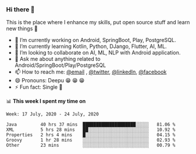### Hi there 👋
This is the place where I enhance my skills, put open source stuff and learn new things :rofl:

- 🔭 I’m currently working on Android, SpringBoot, Play, PostgreSQL. 
- 🌱 I’m currently learning Kotlin, Python, DJango, Flutter, AI, ML.
- 👯 I’m looking to collaborate on AI, ML, NLP with Android application.
- 💬 Ask me about anything related to Android/SpringBoot/Play/PostgreSQL
- 📫 How to reach me: [@email](deepakgupta7403@gmail.com) , [@twitter](https://twitter.com/deepakgupta7403), [@linkedln](https://in.linkedin.com/in/deepak-gupta-23b3b1113), [@facebook](https://facebook.com/deepakgupta7403)
- 😄 Pronouns: Deepu :grin: :grin: :grin:
- ⚡ Fun fact: Single :grimacing:

📊 **This week I spent my time on**

<!--START_SECTION:waka-->
```text
Week: 17 July, 2020 - 24 July, 2020

Java         40 hrs 37 mins  ████████████████████░░░░░   81.06 % 
XML          5 hrs 28 mins   ██░░░░░░░░░░░░░░░░░░░░░░░   10.92 % 
Properties   2 hrs 4 mins    █░░░░░░░░░░░░░░░░░░░░░░░░   04.15 % 
Groovy       1 hr 28 mins    ░░░░░░░░░░░░░░░░░░░░░░░░░   02.93 % 
Other        23 mins         ░░░░░░░░░░░░░░░░░░░░░░░░░   00.79 %
```
<!--END_SECTION:waka-->

